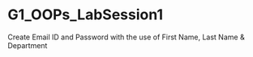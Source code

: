 # G1_OOPs_LabSession1
Create Email ID and Password with the use of First Name, Last Name &amp; Department
